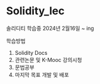 # Solidity_lec
솔리디티 학습중
2024년 2월16일 ~ ing 

학습방법
1. Solidity Docs
2. 관련논문 및 K-Mooc 강의시청
3. 문법공부
4. 마지막 목표 개발 및 배포
